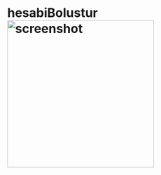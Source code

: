 # hesabiBolustur<img width="335" alt="screenshot" src="https://user-images.githubusercontent.com/108240842/178265752-4b5d70dc-6732-4af3-9829-a1cdbad36a15.png">
